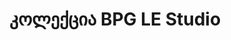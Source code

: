 ---
title: კოლექცია BPG LE Studio
priority: 15
layout: collection
active: collections
fonts: ['BPG LE Studio 02', 'BPG LE Studio 02 Caps']
---